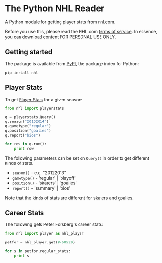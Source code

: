 The Python NHL Reader
======================

A Python module for getting player stats from nhl.com. 

Before you use this, please read the NHL.com [terms of service](http://www.nhl.com/ice/page.htm?id=26389). In essence, you can download content FOR PERSONAL USE ONLY.  


## Getting started

The package is available from [PyPI](https://pypi.python.org/pypi/nhl), the package index for Python:

```
pip install nhl
```

## Player Stats

To get [Player Stats](http://www.nhl.com/ice/playerstats.htm?season=20122013&gameType=2&team=&position=S&country=&status=&viewName=summary) for a given season:

```python
from nhl import playerstats

q = playerstats.Query()
q.season("20132014")
q.gametype("regular")
q.position("goalies")
q.report("bios")

for row in q.run():
    print row

```        

The following parameters can be set on ```Query()``` in order to get different kinds of stats.

* ```season()``` - e.g. "20122013"
* ```gametype()``` - 'regular' | 'playoff'
* ```position()``` - 'skaters' | 'goalies'
* ```report()``` - 'summary' | 'bios'


Note that the kinds of stats are different for skaters and goalies.


## Career Stats

The following gets Peter Forsberg's career stats:

```python
from nhl import player as nhl_player

petfor = nhl_player.get(8458520)

for s in petfor.regular_stats:
    print s
```



